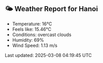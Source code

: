 <!-- WEATHER-START -->
## 🌤 Weather Report for Hanoi

- Temperature: 16°C
- Feels like: 15.46°C
- Conditions: overcast clouds
- Humidity: 69%
- Wind Speed: 1.13 m/s

Last updated: 2025-03-08 04:19:45 UTC
<!-- WEATHER-END -->
